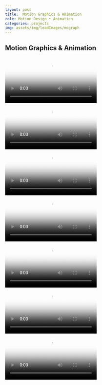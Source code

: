 ```yaml
---
layout: post
title:  Motion Graphics & Animation
role: Motion Design • Animation
categories: projects
img: assets/img/leadImages/mograph
---
```


<section>
  <h2 class="bullet">Motion Graphics & Animation</h2>
  <div class="highlight-odd">
    <video class="screencap" src="/assets/videos/motionGraphics/quickPitch-introBumper.mp4" poster="/assets/img/projects/mograph/quickPitch.png" controls></video>
  </div>
  <div class="highlight-even">
    <video class="screencap" src="/assets/videos/motionGraphics/siNow-introBumper.mp4" poster="/assets/img/projects/mograph/siNow.png" controls></video>
  </div>
  <div class="highlight-odd">
    <video class="screencap" src="/assets/videos/motionGraphics/mmqbTrainingCamp-introBumper.mp4" poster="/assets/img/projects/mograph/mmqbPostcards.png" controls></video>
  </div>
  <div class="highlight-even">
    <video class="screencap" src="/assets/videos/motionGraphics/aroundTheWorld-introBumper.mp4" poster="/assets/img/projects/mograph/worldSports.png" controls></video>
  </div>
  <div class="highlight-odd">
    <video class="screencap" src="/assets/videos/motionGraphics/fastBreak-introBumper.mp4" poster="/assets/img/projects/mograph/fastBreak.png" controls></video>
  </div>
  <div class="highlight-even">
    <video class="screencap" src="/assets/videos/motionGraphics/risingStars-introBumper.mp4" poster="/assets/img/projects/mograph/risingStars.png" controls></video>
  </div>
  <div class="highlight-odd">
    <video class="screencap" src="/assets/videos/motionGraphics/trainingForSochi-introBumper.mp4" poster="/assets/img/projects/mograph/sochi.png" controls></video>
  </div>
</section>